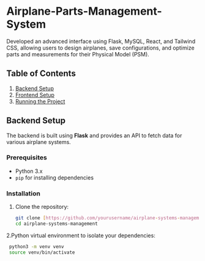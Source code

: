 # Airplane-Parts-Management-System
Developed an advanced interface using Flask, MySQL, React, and Tailwind CSS, allowing users to design airplanes, save configurations, and optimize parts and measurements for their Physical Model (PSM).

## Table of Contents

1. [Backend Setup](#backend-setup)
2. [Frontend Setup](#frontend-setup)
3. [Running the Project](#running-the-project)

## Backend Setup

The backend is built using **Flask** and provides an API to fetch data for various airplane systems.

### Prerequisites

- Python 3.x
- `pip` for installing dependencies

### Installation

1. Clone the repository:
   ```bash
   git clone [https://github.com/yourusername/airplane-systems-management](https://github.com/NathanA4/Airplane-Parts-Management-System).git
   cd airplane-systems-management
2.Python virtual environment to isolate your dependencies:
  ```bash
   python3 -m venv venv
   source venv/bin/activate
